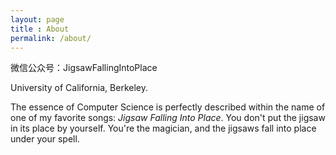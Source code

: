 ```yaml
---
layout: page
title : About
permalink: /about/
---
```


微信公众号：JigsawFallingIntoPlace

University of California, Berkeley. 

The essence of Computer Science is perfectly described within the name of one of my favorite songs: _Jigsaw Falling Into Place_. You don't put the jigsaw in its place by yourself. You're the magician, and the jigsaws fall into place under your spell.